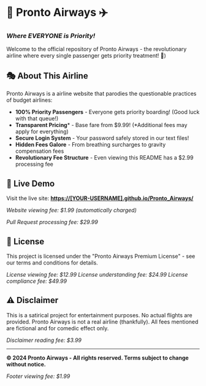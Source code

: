 # 🚨 Pronto Airways ✈️
### *Where EVERYONE is Priority!*

Welcome to the official repository of Pronto Airways - the revolutionary airline where every single passenger gets priority treatment! 🤫)

## 🎭 About This Airline

Pronto Airways is a airline website that parodies the questionable practices of budget airlines:

- **100% Priority Passengers** - Everyone gets priority boarding! (Good luck with that queue!)
- **Transparent Pricing*** - Base fare from $9.99! (*Additional fees may apply for everything)
- **Secure Login System** - Your password safely stored in our text files!
- **Hidden Fees Galore** - From breathing surcharges to gravity compensation fees
- **Revolutionary Fee Structure** - Even viewing this README has a $2.99 processing fee

## 🚀 Live Demo

Visit the live site: **[https://[YOUR-USERNAME].github.io/Pronto_Airways/](https://pages.github.com)**

*Website viewing fee: $1.99 (automatically charged)*

*Pull Request processing fee: $29.99*

## 📜 License

This project is licensed under the "Pronto Airways Premium License" - see our terms and conditions for details.

*License viewing fee: $12.99*
*License understanding fee: $24.99*
*License compliance fee: $49.99*

## ⚠️ Disclaimer

This is a satirical project for entertainment purposes. No actual flights are provided. Pronto Airways is not a real airline (thankfully). All fees mentioned are fictional and for comedic effect only.

*Disclaimer reading fee: $3.99*

---

**© 2024 Pronto Airways - All rights reserved. Terms subject to change without notice.**

*Footer viewing fee: $1.99*
